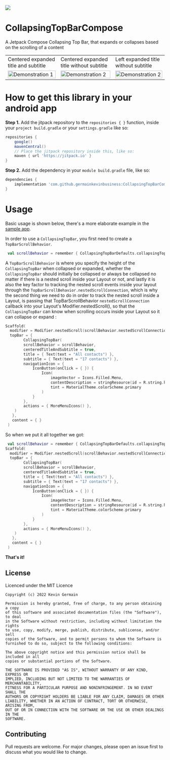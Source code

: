 [![](https://jitpack.io/v/germainkevinbusiness/CollapsingTopBarCompose.svg)](https://jitpack.io/#germainkevinbusiness/CollapsingTopBarCompose)
# CollapsingTopBarCompose
A Jetpack Compose Collapsing Top Bar, that expands or collapses based on the scrolling of a content

<table>
  <tr>
    <td>Centered expanded title and subtitle</td>
     <td>Centered expanded title without subtitle</td>
    <td>Left expanded title without subtitle</td>
  </tr>
  <tr>
    <td valign="top"><img src="https://user-images.githubusercontent.com/83923717/170046931-3f9cf06e-9476-4ea1-a932-34d3197a47df.gif" alt="Demonstration 1" width="100%" height="auto"/></td>
    <td valign="top"><img src="https://user-images.githubusercontent.com/83923717/170036886-f340d845-b5f8-475d-93ea-709652aa6ad6.gif" alt="Demonstration 2" width="100%" height="auto"/></td>
    <td valign="top"><img src="https://user-images.githubusercontent.com/83923717/170043487-5e78724b-bd66-4617-b703-624281d49c2a.gif" alt="Demonstration 2" width="100%" height="auto"/></td>
  </tr>
 </table>

# How to get this library in your android app

**Step 1.** Add the jitpack repository to the ``repositories { }``  function, inside
your ``project build.gradle`` or your ``settings.gradle`` like so:

```groovy
repositories {
    google()
    mavenCentral()
    // Place the jitpack repository inside this, like so:
    maven { url 'https://jitpack.io' }
}
```

**Step 2.** Add the dependency in your ``` module build.gradle ``` file, like so:

```groovy
dependencies {
    implementation 'com.github.germainkevinbusiness:CollapsingTopBarCompose:1.0.0-alpha05'
}
```

# Usage
Basic usage is shown below, there's a more elaborate example in
the [sample app](https://github.com/germainkevinbusiness/CollapsingTopBarCompose/blob/master/app/src/main/java/com/germainkevin/collapsingtopbarcompose/MainActivity.kt).


In order to use a ```CollapsingTopBar```, you first need to create a ```TopBarScrollBehavior```.
```kotlin
 val scrollBehavior = remember { CollapsingTopBarDefaults.collapsingTopBarScrollBehavior() }
```
A ```TopBarScrollBehavior``` is where you specify the height of the ```CollapsingTopBar``` when collapsed or expanded, whether the ```CollapsingTopBar``` should initially be collapsed or always be collapsed no matter if there is a nested scroll inside your Layout or not, and lastly it is also the key factor to tracking the nested scroll events inside your layout through the ```TopBarScrollBehavior.nestedScrollConnection```, which is why the second thing we need to do in order to track the nested scroll inside a Layout, is passing that TopBarScrollBehavior ```nestedScrollConnection``` callback into your Layout's Modifier.nestedScroll(), so that the ```CollapsingTopBar``` can know when scrolling occurs inside your Layout so it can collapse or expand :
```kotlin
Scaffold(
  modifier = Modifier.nestedScroll(scrollBehavior.nestedScrollConnection),
  topBar = {
        CollapsingTopBar(
        scrollBehavior = scrollBehavior,
        centeredTitleAndSubtitle = true,
        title = { Text(text = "All contacts") },
        subtitle = { Text(text = "17 contacts") },
        navigationIcon = {
            IconButton(onClick = { }) {
                Icon(
                    imageVector = Icons.Filled.Menu,
                    contentDescription = stringResource(id = R.string.hamburger_menu),
                    tint = MaterialTheme.colorScheme.primary
                )
            }
        },
        actions = { MoreMenuIcons() },
    )
   },
   content = { }
 )
```

So when we put it all together we got:
```kotlin
 val scrollBehavior = remember { CollapsingTopBarDefaults.collapsingTopBarScrollBehavior() }
Scaffold(
  modifier = Modifier.nestedScroll(scrollBehavior.nestedScrollConnection),
  topBar = {
        CollapsingTopBar(
        scrollBehavior = scrollBehavior,
        centeredTitleAndSubtitle = true,
        title = { Text(text = "All contacts") },
        subtitle = { Text(text = "17 contacts") },
        navigationIcon = {
            IconButton(onClick = { }) {
                Icon(
                    imageVector = Icons.Filled.Menu,
                    contentDescription = stringResource(id = R.string.hamburger_menu),
                    tint = MaterialTheme.colorScheme.primary
                )
            }
        },
        actions = { MoreMenuIcons() },
    )
   },
   content = { }
 )
```

**That's it!**

## License

Licenced under the MIT Licence

```
Copyright (c) 2022 Kevin Germain

Permission is hereby granted, free of charge, to any person obtaining a copy
of this software and associated documentation files (the "Software"), to deal
in the Software without restriction, including without limitation the rights
to use, copy, modify, merge, publish, distribute, sublicense, and/or sell
copies of the Software, and to permit persons to whom the Software is
furnished to do so, subject to the following conditions:

The above copyright notice and this permission notice shall be included in all
copies or substantial portions of the Software.

THE SOFTWARE IS PROVIDED "AS IS", WITHOUT WARRANTY OF ANY KIND, EXPRESS OR
IMPLIED, INCLUDING BUT NOT LIMITED TO THE WARRANTIES OF MERCHANTABILITY,
FITNESS FOR A PARTICULAR PURPOSE AND NONINFRINGEMENT. IN NO EVENT SHALL THE
AUTHORS OR COPYRIGHT HOLDERS BE LIABLE FOR ANY CLAIM, DAMAGES OR OTHER
LIABILITY, WHETHER IN AN ACTION OF CONTRACT, TORT OR OTHERWISE, ARISING FROM,
OUT OF OR IN CONNECTION WITH THE SOFTWARE OR THE USE OR OTHER DEALINGS IN THE
SOFTWARE.
```

## Contributing

Pull requests are welcome. For major changes, please open an issue first to discuss what you would
like to change.
